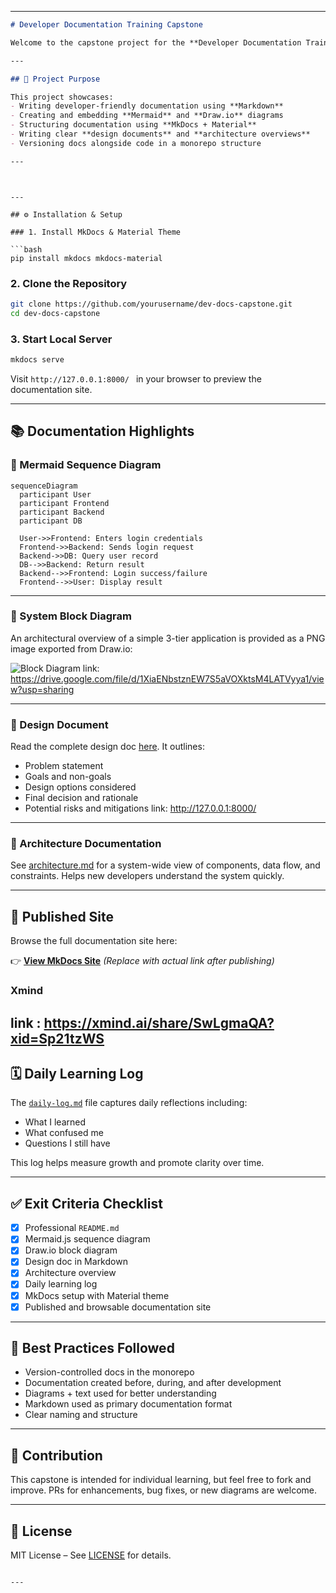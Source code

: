 

---

```markdown
# Developer Documentation Training Capstone

Welcome to the capstone project for the **Developer Documentation Training** program. This project demonstrates a complete and professional documentation workflow, including clear Markdown writing, architectural diagrams, system design documentation, and a published site using MkDocs with the Material theme.

---

## 🚀 Project Purpose

This project showcases:
- Writing developer-friendly documentation using **Markdown**
- Creating and embedding **Mermaid** and **Draw.io** diagrams
- Structuring documentation using **MkDocs + Material**
- Writing clear **design documents** and **architecture overviews**
- Versioning docs alongside code in a monorepo structure

---



```

````

---

## ⚙️ Installation & Setup

### 1. Install MkDocs & Material Theme

```bash
pip install mkdocs mkdocs-material
````

### 2. Clone the Repository

```bash
git clone https://github.com/yourusername/dev-docs-capstone.git
cd dev-docs-capstone
```

### 3. Start Local Server

```bash
mkdocs serve
```

Visit `http://127.0.0.1:8000/
` in your browser to preview the documentation site.

---

## 📚 Documentation Highlights

### 🔷 Mermaid Sequence Diagram



```mermaid
sequenceDiagram
  participant User
  participant Frontend
  participant Backend
  participant DB

  User->>Frontend: Enters login credentials
  Frontend->>Backend: Sends login request
  Backend->>DB: Query user record
  DB-->>Backend: Return result
  Backend-->>Frontend: Login success/failure
  Frontend-->>User: Display result
```

---

### 🔶 System Block Diagram

An architectural overview of a simple 3-tier application is provided as a PNG image exported from Draw\.io:

![Block Diagram](docs/block_diagram.png)
link: https://drive.google.com/file/d/1XiaENbstznEW7S5aVOXktsM4LATVyya1/view?usp=sharing

---

### 📝 Design Document

Read the complete design doc [here](docs/design.md). It outlines:

* Problem statement
* Goals and non-goals
* Design options considered
* Final decision and rationale
* Potential risks and mitigations
link: http://127.0.0.1:8000/

---

### 🧭 Architecture Documentation

See [architecture.md](docs/architecture.md) for a system-wide view of components, data flow, and constraints. Helps new developers understand the system quickly.

---

## 🔗 Published Site

Browse the full documentation site here:

👉 [**View MkDocs Site**](https://github.com/shravyamiri/publish)
*(Replace with actual link after publishing)*

### Xmind
link : https://xmind.ai/share/SwLgmaQA?xid=Sp21tzWS
---

## 🗓 Daily Learning Log

The [`daily-log.md`](docs/daily-log.md) file captures daily reflections including:

* What I learned
* What confused me
* Questions I still have

This log helps measure growth and promote clarity over time.

---

## ✅ Exit Criteria Checklist

* [x] Professional `README.md`
* [x] Mermaid.js sequence diagram
* [x] Draw\.io block diagram
* [x] Design doc in Markdown
* [x] Architecture overview
* [x] Daily learning log
* [x] MkDocs setup with Material theme
* [x] Published and browsable documentation site

---

## 🧠 Best Practices Followed

* Version-controlled docs in the monorepo
* Documentation created before, during, and after development
* Diagrams + text used for better understanding
* Markdown used as primary documentation format
* Clear naming and structure

---

## 🙌 Contribution

This capstone is intended for individual learning, but feel free to fork and improve. PRs for enhancements, bug fixes, or new diagrams are welcome.

---

## 📄 License

MIT License – See [LICENSE](LICENSE) for details.

```

---


```
